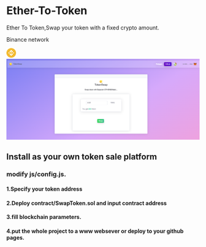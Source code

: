 # Ether-To-Token
Ether To Token,Swap your token with a fixed crypto amount.

Binance network<br>

<img src="https://github.com/CryptoDappRun/MoonSwap/blob/main/img/56.png" width="25" height="25" alt="matic"> 

 
<br>




<img src="https://github.com/CryptoDappRun/Ether-To-Token/blob/main/screen.png"  >



## Install as your own token sale platform

### modify js/config.js.
#### 1.Specify your token address
#### 2.Deploy contract/SwapToken.sol and input contract address
#### 3.fill blockchain parameters.
#### 4.put the whole project to a www websever or deploy to your github pages.
